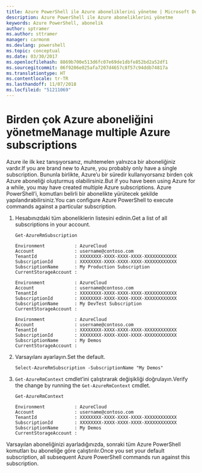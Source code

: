 ```yaml
---
title: Azure PowerShell ile Azure aboneliklerini yönetme | Microsoft Docs
description: Azure PowerShell ile Azure aboneliklerini yönetme
keywords: Azure PowerShell, abonelik
author: sptramer
ms.author: sttramer
manager: carmonm
ms.devlang: powershell
ms.topic: conceptual
ms.date: 03/30/2017
ms.openlocfilehash: 8869b700e513d6fc07e69de1dbfe852bd2a52df1
ms.sourcegitcommit: 06f9206e025afa7207d4657c8f57c94ddb74817a
ms.translationtype: HT
ms.contentlocale: tr-TR
ms.lasthandoff: 11/07/2018
ms.locfileid: "51211069"
---
```

# <a name="manage-multiple-azure-subscriptions"></a><span data-ttu-id="22f32-104">Birden çok Azure aboneliğini yönetme</span><span class="sxs-lookup"><span data-stu-id="22f32-104">Manage multiple Azure subscriptions</span></span>

<span data-ttu-id="22f32-105">Azure ile ilk kez tanışıyorsanız, muhtemelen yalnızca bir aboneliğiniz vardır.</span><span class="sxs-lookup"><span data-stu-id="22f32-105">If you are brand new to Azure, you probably only have a single subscription.</span></span> <span data-ttu-id="22f32-106">Bununla birlikte, Azure’u bir süredir kullanıyorsanız birden çok Azure aboneliği oluşturmuş olabilirsiniz.</span><span class="sxs-lookup"><span data-stu-id="22f32-106">But if you have been using Azure for a while, you may have created multiple Azure subscriptions.</span></span> <span data-ttu-id="22f32-107">Azure PowerShell’i, komutları belirli bir abonelikte yürütecek şekilde yapılandırabilirsiniz.</span><span class="sxs-lookup"><span data-stu-id="22f32-107">You can configure Azure PowerShell to execute commands against a particular subscription.</span></span>

1. <span data-ttu-id="22f32-108">Hesabınızdaki tüm aboneliklerin listesini edinin.</span><span class="sxs-lookup"><span data-stu-id="22f32-108">Get a list of all subscriptions in your account.</span></span>

    ```powershell-interactive
    Get-AzureRmSubscription
    ```

    ```output
    Environment           : AzureCloud
    Account               : username@contoso.com
    TenantId              : XXXXXXXX-XXXX-XXXX-XXXX-XXXXXXXXXXXX
    SubscriptionId        : XXXXXXXX-XXXX-XXXX-XXXX-XXXXXXXXXXXX
    SubscriptionName      : My Production Subscription
    CurrentStorageAccount :

    Environment           : AzureCloud
    Account               : username@contoso.com
    TenantId              : XXXXXXXX-XXXX-XXXX-XXXX-XXXXXXXXXXXX
    SubscriptionId        : XXXXXXXX-XXXX-XXXX-XXXX-XXXXXXXXXXXX
    SubscriptionName      : My DevTest Subscription
    CurrentStorageAccount :

    Environment           : AzureCloud
    Account               : username@contoso.com
    TenantId              : XXXXXXXX-XXXX-XXXX-XXXX-XXXXXXXXXXXX
    SubscriptionId        : XXXXXXXX-XXXX-XXXX-XXXX-XXXXXXXXXXXX
    SubscriptionName      : My Demos
    CurrentStorageAccount :
    ```

2. <span data-ttu-id="22f32-109">Varsayılanı ayarlayın.</span><span class="sxs-lookup"><span data-stu-id="22f32-109">Set the default.</span></span>

    ```powershell-interactive
    Select-AzureRmSubscription -SubscriptionName "My Demos"
    ```

3. <span data-ttu-id="22f32-110">`Get-AzureRmContext` cmdlet’ini çalıştırarak değişikliği doğrulayın.</span><span class="sxs-lookup"><span data-stu-id="22f32-110">Verify the change by running the `Get-AzureRmContext` cmdlet.</span></span>

    ```powershell-interactive
    Get-AzureRmContext
    ```

    ```output
    Environment           : AzureCloud
    Account               : username@contoso.com
    TenantId              : XXXXXXXX-XXXX-XXXX-XXXX-XXXXXXXXXXXX
    SubscriptionId        : XXXXXXXX-XXXX-XXXX-XXXX-XXXXXXXXXXXX
    SubscriptionName      : My Demos
    CurrentStorageAccount :
    ```

<span data-ttu-id="22f32-111">Varsayılan aboneliğinizi ayarladığınızda, sonraki tüm Azure PowerShell komutları bu aboneliğe göre çalıştırılır.</span><span class="sxs-lookup"><span data-stu-id="22f32-111">Once you set your default subscription, all subsequent Azure PowerShell commands run against this subscription.</span></span>
